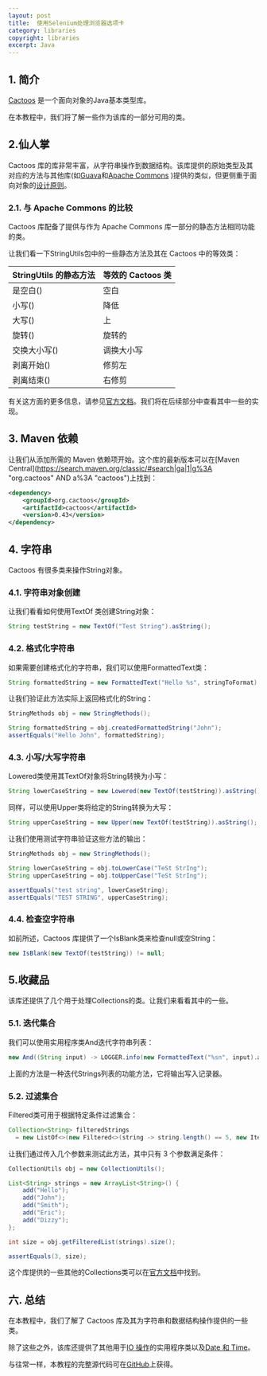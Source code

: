 ```yaml
---
layout: post
title:  使用Selenium处理浏览器选项卡
category: libraries
copyright: libraries
excerpt: Java
---
```


## 1. 简介

[Cactoos](https://github.com/yegor256/cactoos) 是一个面向对象的Java基本类型库。

在本教程中，我们将了解一些作为该库的一部分可用的类。

## 2.仙人掌

Cactoos 库的库非常丰富，从字符串操作到数据结构。该库提供的原始类型及其对应的方法与其他库(如[Guava](https://www.baeldung.com/category/guava/)和[Apache Commons](https://www.baeldung.com/java-commons-lang-3) )提供的类似，但更侧重于面向对象的[设计原则](https://www.baeldung.com/solid-principles)。

### 2.1. 与 Apache Commons 的比较

Cactoos 库配备了提供与作为 Apache Commons 库一部分的静态方法相同功能的类。

让我们看一下StringUtils包中的一些静态方法及其在 Cactoos 中的等效类：

| StringUtils 的静态方法 | 等效的 Cactoos 类 |
| :------------------------- | :-------------------- |
| 是空白()                 | 空白                  |
| 小写()                     | 降低                  |
| 大写()                     | 上                    |
| 旋转()                   | 旋转的                |
| 交换大小写()               | 调换大小写            |
| 剥离开始()                 | 修剪左                |
| 剥离结束()                 | 右修剪                |

有关这方面的更多信息，请参见[官方文档](https://github.com/yegor256/cactoos#our-objects-vs-their-static-methods)。我们将在后续部分中查看其中一些的实现。

## 3. Maven 依赖

让我们从添加所需的 Maven 依赖项开始。这个库的最新版本可以在[Maven Central](https://search.maven.org/classic/#search|ga|1|g%3A "org.cactoos" AND a%3A "cactoos")上找到：

```xml
<dependency>
    <groupId>org.cactoos</groupId>
    <artifactId>cactoos</artifactId>
    <version>0.43</version>
</dependency>
```

## 4. 字符串

Cactoos 有很多类来操作String对象。

### 4.1. 字符串对象创建

让我们看看如何使用TextOf 类创建String对象：

```java
String testString = new TextOf("Test String").asString();
```

### 4.2. 格式化字符串

如果需要创建格式化的字符串，我们可以使用FormattedText类：

```java
String formattedString = new FormattedText("Hello %s", stringToFormat).asString();
```

让我们验证此方法实际上返回格式化的String：

```java
StringMethods obj = new StringMethods();

String formattedString = obj.createdFormattedString("John");
assertEquals("Hello John", formattedString);
```

### 4.3. 小写/大写字符串

Lowered类使用其TextOf对象将String转换为小写：

```java
String lowerCaseString = new Lowered(new TextOf(testString)).asString();
```

同样，可以使用Upper类将给定的String转换为大写：

```java
String upperCaseString = new Upper(new TextOf(testString)).asString();
```

让我们使用测试字符串验证这些方法的输出：

```java
StringMethods obj = new StringMethods();

String lowerCaseString = obj.toLowerCase("TeSt StrIng");
String upperCaseString = obj.toUpperCase("TeSt StrIng"); 

assertEquals("test string", lowerCaseString);
assertEquals("TEST STRING", upperCaseString);
```

### 4.4. 检查空字符串

如前所述，Cactoos 库提供了一个IsBlank类来检查null或空String：

```java
new IsBlank(new TextOf(testString)) != null;
```

## 5.收藏品

该库还提供了几个用于处理Collections的类。让我们来看看其中的一些。

### 5.1. 迭代集合

我们可以使用实用程序类And迭代字符串列表：

```java
new And((String input) -> LOGGER.info(new FormattedText("%sn", input).asString()), strings).value();
```

上面的方法是一种迭代Strings列表的功能方法，它将输出写入记录器。

### 5.2. 过滤集合

Filtered类可用于根据特定条件过滤集合：

```java
Collection<String> filteredStrings 
  = new ListOf<>(new Filtered<>(string -> string.length() == 5, new IterableOf<>(strings)));
```

让我们通过传入几个参数来测试此方法，其中只有 3 个参数满足条件：

```java
CollectionUtils obj = new CollectionUtils(); 

List<String> strings = new ArrayList<String>() {
    add("Hello"); 
    add("John");
    add("Smith"); 
    add("Eric"); 
    add("Dizzy"); 
};

int size = obj.getFilteredList(strings).size(); 

assertEquals(3, size);
```

这个库提供的一些其他的Collections类可以在[官方文档](https://github.com/yegor256/cactoos#iterablescollectionslistssets)中找到。

## 六. 总结

在本教程中，我们了解了 Cactoos 库及其为字符串和数据结构操作提供的一些类。

除了这些之外，该库还提供了其他用于[IO 操作](https://github.com/yegor256/cactoos#inputoutput)的实用程序类以及[Date 和 Time](https://github.com/yegor256/cactoos#dates-and-times)。

与往常一样，本教程的完整源代码可在[GitHub](https://github.com/tu-yucheng/taketoday-tutorial4j/tree/master/opensource-libraries/libraries-3)上获得。